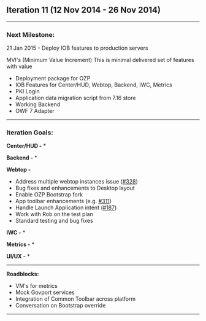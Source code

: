 ## Iteration 11 (12 Nov 2014 -  26 Nov 2014)

***

### Next Milestone:
21 Jan 2015 - Deploy IOB features to production servers

MVI's (Minimum Value Increment) This is minimal delivered set of features with value
* Deployment package for OZP
* IOB Features for Center/HUD, Webtop, Backend, IWC, Metrics
* PKI Login
* Application data migration script from 7.16 store
* Working Backend
* OWF 7 Adapter

***

### Iteration Goals:
**Center/HUD -**
* 

**Backend -**
* 

**Webtop -**
* Address multiple webtop instances issue ([#328](https://huboard.com/ozone-development/ozp-webtop#/issues/48416747))
* Bug fixes and enhancements to Desktop layout
* Enable OZP Bootstrap fork
* App toolbar enhancements (e.g. [#311](https://huboard.com/ozone-development/ozp-webtop#/issues/47839393))
* Handle Launch Application intent ([#187](https://huboard.com/ozone-development/ozp-webtop#/issues/43237130))
* Work with Rob on the test plan
* Standard testing and bug fixes

**IWC -**
* 

**Metrics -**
* 

**UI/UX -**
* 


***

**Roadblocks:**
* VM's for metrics
* Mock Govport services
* Integration of Common Toolbar across platform
* Conversation on Bootstrap override 
***